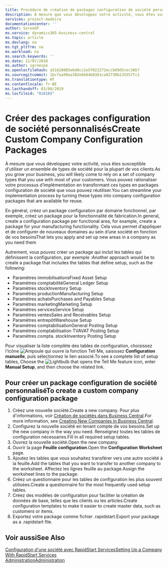 ```yaml
---
title: Procédure de création de packages configuration de société personnalisés | Microsoft Docs
description: À mesure que vous développez votre activité, vous êtes susceptible d'utiliser un ensemble de types de société pour la plupart de vos clients. Vous pouvez rationaliser votre processus d’implémentation en transformant ces types en packages configuration de société que vous pouvez réutiliser.
services: project-madeira
documentationcenter: ''
author: SorenGP
ms.service: dynamics365-business-central
ms.topic: article
ms.devlang: na
ms.tgt_pltfrm: na
ms.workload: na
ms.search.keywords: ''
ms.date: 12/07/2018
ms.author: sgroespe
ms.openlocfilehash: a51628085e640cc2e5f022272eccb89d5cec38b7
ms.sourcegitcommit: 1bcfaa99ea302e6b84b8361ca02730b135557fc1
ms.translationtype: HT
ms.contentlocale: fr-BE
ms.lasthandoff: 03/08/2019
ms.locfileid: "818165"
---
```

# <a name="create-custom-company-configuration-packages"></a><span data-ttu-id="c6697-104">Créer des packages configuration de société personnalisés</span><span class="sxs-lookup"><span data-stu-id="c6697-104">Create Custom Company Configuration Packages</span></span>
<span data-ttu-id="c6697-105">À mesure que vous développez votre activité, vous êtes susceptible d'utiliser un ensemble de types de société pour la plupart de vos clients.</span><span class="sxs-lookup"><span data-stu-id="c6697-105">As you grow your business, you will likely come to rely on a set of company types that you use with most of your customers.</span></span> <span data-ttu-id="c6697-106">Vous pouvez rationaliser votre processus d’implémentation en transformant ces types en packages configuration de société que vous pouvez réutiliser.</span><span class="sxs-lookup"><span data-stu-id="c6697-106">You can streamline your implementation process by turning these types into company configuration packages that are available for reuse.</span></span>  

<span data-ttu-id="c6697-107">En général, créez un package configuration par domaine fonctionnel, par exemple, créez un package pour la fonctionnalité de fabrication.</span><span class="sxs-lookup"><span data-stu-id="c6697-107">In general, create a configuration package per functional area, for example, create a package for your manufacturing functionality.</span></span> <span data-ttu-id="c6697-108">Cela vous permet d’appliquer et de configurer de nouveaux domaines au sein d’une société en fonction de vos besoins</span><span class="sxs-lookup"><span data-stu-id="c6697-108">That lets you apply and set up new areas in a company as you need them</span></span>  

<span data-ttu-id="c6697-109">Autrement, vous pouvez créer un package qui inclut les tables qui définissent la configuration, par exemple :</span><span class="sxs-lookup"><span data-stu-id="c6697-109">Another approach would be to create a package that includes the tables that define setup, such as the following:</span></span>  

-   <span data-ttu-id="c6697-110">Paramètres immobilisations</span><span class="sxs-lookup"><span data-stu-id="c6697-110">Fixed Asset Setup</span></span>  
-   <span data-ttu-id="c6697-111">Paramètres comptabilité</span><span class="sxs-lookup"><span data-stu-id="c6697-111">General Ledger Setup</span></span>  
-   <span data-ttu-id="c6697-112">Paramètres stock</span><span class="sxs-lookup"><span data-stu-id="c6697-112">Inventory Setup</span></span>  
-   <span data-ttu-id="c6697-113">Paramètres production</span><span class="sxs-lookup"><span data-stu-id="c6697-113">Manufacturing Setup</span></span>  
-   <span data-ttu-id="c6697-114">Paramètres achats</span><span class="sxs-lookup"><span data-stu-id="c6697-114">Purchases and Payables Setup</span></span>  
-   <span data-ttu-id="c6697-115">Paramètres marketing</span><span class="sxs-lookup"><span data-stu-id="c6697-115">Marketing Setup</span></span>  
-   <span data-ttu-id="c6697-116">Paramètres services</span><span class="sxs-lookup"><span data-stu-id="c6697-116">Service Setup</span></span>  
-   <span data-ttu-id="c6697-117">Paramètres ventes</span><span class="sxs-lookup"><span data-stu-id="c6697-117">Sales and Receivables Setup</span></span>  
-   <span data-ttu-id="c6697-118">Paramètres entrepôt</span><span class="sxs-lookup"><span data-stu-id="c6697-118">Warehouse Setup</span></span>  
-   <span data-ttu-id="c6697-119">Paramètres comptabilisation</span><span class="sxs-lookup"><span data-stu-id="c6697-119">General Posting Setup</span></span>  
-   <span data-ttu-id="c6697-120">Paramètres comptabilisation TVA</span><span class="sxs-lookup"><span data-stu-id="c6697-120">VAT Posting Setup</span></span>  
-   <span data-ttu-id="c6697-121">Paramètres compta. stock</span><span class="sxs-lookup"><span data-stu-id="c6697-121">Inventory Posting Setup</span></span>  

<span data-ttu-id="c6697-122">Pour visualiser la liste complète des tables de configuration, choisissez l'icône ![Ampoule qui ouvre la fonction Tell Me](media/ui-search/search_small.png "Dites-moi ce que vous voulez faire"), saisissez **Configuration manuelle**, puis sélectionnez le lien associé.</span><span class="sxs-lookup"><span data-stu-id="c6697-122">To see a complete list of setup tables, Choose the ![Lightbulb that opens the Tell Me feature](media/ui-search/search_small.png "Tell me what you want to do") icon, enter **Manual Setup**, and then choose the related link.</span></span>  

## <a name="to-create-a-custom-company-configuration-package"></a><span data-ttu-id="c6697-123">Pour créer un package configuration de société personnalisé</span><span class="sxs-lookup"><span data-stu-id="c6697-123">To create a custom company configuration package</span></span>  
1.  <span data-ttu-id="c6697-124">Créez une nouvelle société.</span><span class="sxs-lookup"><span data-stu-id="c6697-124">Create a new company.</span></span> <span data-ttu-id="c6697-125">Pour plus d'informations, voir [Création de sociétés dans Business Central](about-new-company.md).</span><span class="sxs-lookup"><span data-stu-id="c6697-125">For more information, see [Creating New Companies in Business Central](about-new-company.md).</span></span>  
3.  <span data-ttu-id="c6697-126">Configurez la nouvelle société en tenant compte de vos besoins.</span><span class="sxs-lookup"><span data-stu-id="c6697-126">Set up the new company in the way you need.</span></span> <span data-ttu-id="c6697-127">Renseignez toutes les tables de configuration nécessaires.</span><span class="sxs-lookup"><span data-stu-id="c6697-127">Fill in all required setup tables.</span></span>  
4.  <span data-ttu-id="c6697-128">Ouvrez la nouvelle société.</span><span class="sxs-lookup"><span data-stu-id="c6697-128">Open the new company.</span></span>
5. <span data-ttu-id="c6697-129">Ouvrir la page **Feuille configuration**.</span><span class="sxs-lookup"><span data-stu-id="c6697-129">Open the **Configuration Worksheet** page.</span></span>  
6.  <span data-ttu-id="c6697-130">Ajoutez les tables que vous souhaitez transférer vers une autre société à la feuille.</span><span class="sxs-lookup"><span data-stu-id="c6697-130">Add the tables that you want to transfer to another company to the worksheet.</span></span> <span data-ttu-id="c6697-131">Affectez les lignes feuille au package.</span><span class="sxs-lookup"><span data-stu-id="c6697-131">Assign the worksheet lines to the package.</span></span>  
7.  <span data-ttu-id="c6697-132">Créez un questionnaire pour les tables de configuration les plus souvent utilisées.</span><span class="sxs-lookup"><span data-stu-id="c6697-132">Create a questionnaire for the most frequently used setup tables.</span></span>  
8.  <span data-ttu-id="c6697-133">Créez des modèles de configuration pour faciliter la création de données de base, telles que les clients ou les articles.</span><span class="sxs-lookup"><span data-stu-id="c6697-133">Create configuration templates to make it easier to create master data, such as customers or items.</span></span>  
9.  <span data-ttu-id="c6697-134">Exportez votre package comme fichier .rapidstart.</span><span class="sxs-lookup"><span data-stu-id="c6697-134">Export your package as a .rapidstart file.</span></span>  

## <a name="see-also"></a><span data-ttu-id="c6697-135">Voir aussi</span><span class="sxs-lookup"><span data-stu-id="c6697-135">See Also</span></span>  
[<span data-ttu-id="c6697-136">Configuration d'une société avec RapidStart Services</span><span class="sxs-lookup"><span data-stu-id="c6697-136">Setting Up a Company With RapidStart Services</span></span>](admin-set-up-a-company-with-rapidstart.md)  
[<span data-ttu-id="c6697-137">Administration</span><span class="sxs-lookup"><span data-stu-id="c6697-137">Administration</span></span>](admin-setup-and-administration.md)
